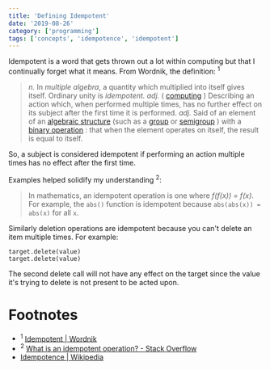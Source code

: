 ```yaml
---
title: 'Defining Idempotent'
date: '2019-08-26'
category: ['programming']
tags: ['concepts', 'idempotence', 'idempotent']
---
```


Idempotent is a word that gets thrown out a lot within computing but that I continually forget what it means.
From Wordnik, the definition: <sup>1</sup>
> _n._ In *multiple algebra*, a quantity which multiplied into itself gives itself. Ordinary unity is *idempotent.*
> _adj._ ( [computing](https://www.wordnik.com/words/computing) ) Describing an action which, when performed multiple times, has no further effect on its subject after the first time it is performed.
> _adj._ Said of an element of an [algebraic structure](https://www.wordnik.com/words/algebraic%20structure) (such as a [group](https://www.wordnik.com/words/group) or [semigroup](https://www.wordnik.com/words/semigroup) ) with a [binary operation](https://www.wordnik.com/words/binary%20operation) : that when the element operates on itself, the result is equal to itself.

So, a subject is considered idempotent if performing an action multiple times has no effect after the first time.

Examples helped solidify my understanding <sup>2</sup>:
> In mathematics, an idempotent operation is one where _f(f(x)) = f(x)_. For example, the `abs()` function is idempotent because `abs(abs(x)) = abs(x)` for all `x`.

Similarly deletion operations are idempotent because you can't delete an item multiple times. For example:
```
target.delete(value)
target.delete(value)
```
The second delete call will not have any effect on the target since the value it's trying to delete is not present to be acted upon.

# Footnotes
* <sup>1</sup> [Idempotent | Wordnik](https://www.wordnik.com/words/idempotent)
* <sup>2</sup> [What is an idempotent operation? - Stack Overflow](https://stackoverflow.com/a/1077421/9888057)
* [Idempotence | Wikipedia](https://en.wikipedia.org/wiki/Idempotence)

